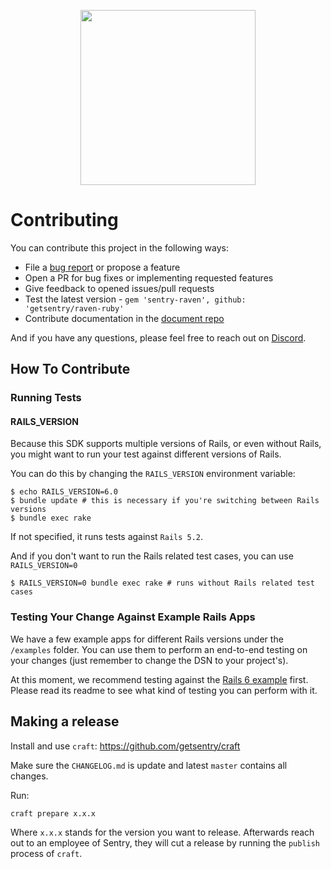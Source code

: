 <p align="center">
  <a href="https://sentry.io" target="_blank" align="center">
    <img src="https://sentry-brand.storage.googleapis.com/sentry-logo-black.png" width="280">
  </a>
  <br />
</p>

# Contributing

You can contribute this project in the following ways:

- File a [bug report] or propose a feature
- Open a PR for bug fixes or implementing requested features
- Give feedback to opened issues/pull requests
- Test the latest version - `gem 'sentry-raven', github: 'getsentry/raven-ruby'`
- Contribute documentation in the [document repo]


And if you have any questions, please feel free to reach out on [Discord].


[bug report]: https://github.com/getsentry/raven-ruby/issues/new?template=bug_report.md
[document repo]: https://github.com/getsentry/sentry-docs
[Discord]: https://discord.gg/Ww9hbqr

## How To Contribute

### Running Tests

#### RAILS_VERSION

Because this SDK supports multiple versions of Rails, or even without Rails, you might want to run your test against different versions of Rails.

You can do this by changing the `RAILS_VERSION` environment variable:


```
$ echo RAILS_VERSION=6.0
$ bundle update # this is necessary if you're switching between Rails versions
$ bundle exec rake
```

If not specified, it runs tests against `Rails 5.2`. 

And if you don't want to run the Rails related test cases, you can use `RAILS_VERSION=0`

```
$ RAILS_VERSION=0 bundle exec rake # runs without Rails related test cases
```

### Testing Your Change Against Example Rails Apps

We have a few example apps for different Rails versions under the `/examples` folder. You can use them to perform an end-to-end testing on your changes (just remember to change the DSN to your project's).

At this moment, we recommend testing against the [Rails 6 example](https://github.com/getsentry/raven-ruby/tree/master/examples/rails-6.0) first. Please read its readme to see what kind of testing you can perform with it.


## Making a release

Install and use `craft`: https://github.com/getsentry/craft

Make sure the `CHANGELOG.md` is update and latest `master` contains all changes.

Run:

```bash
craft prepare x.x.x
```

Where `x.x.x` stands for the version you want to release.
Afterwards reach out to an employee of Sentry, they will cut a release by running the `publish` process of `craft`.
